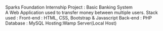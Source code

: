 Sparks Foundation Internship Project : Basic Banking System  
A Web Application used to transfer money between multiple users.
Stack used : 
Front-end : HTML, CSS, Bootstrap & Javascript 
Back-end : PHP 
Database : MySQL
Hosting:Wamp Server(Local Host)
